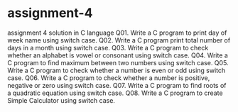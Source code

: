 # assignment-4
assignment 4 solution in C language 
Q01. Write a C program to print day of week name using switch case.
Q02. Write a C program print total number of days in a month using switch case.
Q03. Write a C program to check whether an alphabet is vowel or consonant using switch case.
Q04. Write a C program to find maximum between two numbers using switch case.
Q05. Write a C program to check whether a number is even or odd using switch case.
Q06. Write a C program to check whether a number is positive, negative or zero using switch case.
Q07. Write a C program to find roots of a quadratic equation using switch case.
Q08. Write a C program to create Simple Calculator using switch case.
